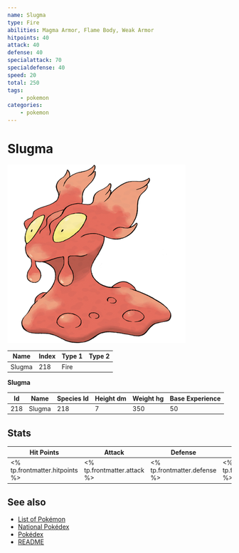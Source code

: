 ```yaml
---
name: Slugma
type: Fire
abilities: Magma Armor, Flame Body, Weak Armor
hitpoints: 40
attack: 40
defense: 40
specialattack: 70
specialdefense: 40
speed: 20
total: 250
tags:
    - pokemon
categories:
    - pokemon
---
```


# Slugma


![Slugma](images/218.png)

| **Name** | **Index** | **Type 1** | **Type 2** |
|----|----|----|----|
| Slugma | 218 | Fire  |  |

**Slugma** 




| **Id** | **Name** | **Species Id** | **Height dm** | **Weight hg** | **Base Experience** |
|--------|----------|----------------|------------|------------|---------------------|
| 218 | Slugma | 218 | 7 | 350 | 50 |



## Stats

| **Hit Points** | **Attack** | **Defense** | **Special Attack** | **Special Defense** | **Speed** | **Total** |
|----------------|------------|-------------|--------------------|---------------------|-----------|-----------|
| <% tp.frontmatter.hitpoints %> | <% tp.frontmatter.attack %> | <% tp.frontmatter.defense %> | <% tp.frontmatter.specialattack %> | <% tp.frontmatter.specialdefense %> | <% tp.frontmatter.speed %> | <% tp.frontmatter.total %> |

## See also

- [List of Pokémon](../pokemon.md)
- [National Pokédex](../national_pokedex.md)
- [Pokédex](../pokedex.md)
- [README](../README.md)
